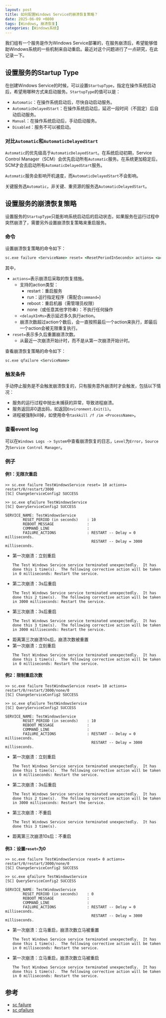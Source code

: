```yaml
---
layout: post
title: 如何配置Windows Service的崩溃恢复策略？
date: 2025-06-09 +0800
tags: [Windows, 崩溃恢复]
categories: [Windows系统]
---
```


我们组有一个服务是作为Windows Service部署的，在服务崩溃后，希望能够借助Windows系统的一些机制来自动重启。最近对这个问题进行了一点研究，在此记录一下。

## 设置服务的Startup Type

在创建Windows Service的时候，可以设置`StartupType`，指定在操作系统启动后，希望用哪种方式来启动服务。`StartupType`的值可以是：
- `Automatic`：在操作系统启动后，尽快自动启动服务。
- `AutomaticDelayedStart`：在操作系统启动后，延迟一段时间（不固定）后自动启动服务。
- `Manual`：在操作系统启动后，手动启动服务。
- `Disabled`：服务不可以被启动。

### 对比`Automatic`和`AutomaticDelayedStart`

`Automatic`的优先级高于`AutomaticDelayedStart`。在系统启动初期，Service Control Manager（SCM）会优先启动所有`Automatic`服务。在系统更加稳定后，SCM才会去启动所有`AutomaticDelayedStart`服务。

`Automatic`服务会影响开机速度，而`AutomaticDelayedStart`不会影响。

关键服务选`Automatic`，非关键、重资源的服务选`AutomaticDelayedStart`。

## 设置服务的崩溃恢复策略

设置服务的`StartupType`只能影响系统启动后的启动状态，如果服务在运行过程中突然崩溃了，需要另外设置崩溃恢复策略来重启服务。

### 命令

设置崩溃恢复策略的命令如下：
```cmd
sc.exe failure <ServiceName> reset= <ResetPeriodInSeconds> actions= <action1>/<delay1InMs>/<action2>/<delay2InMs>/... reboot= <RebootMessage> command= <CommandLine>
```

其中，
- `actions=`表示崩溃后采取的恢复措施。
    - 支持的action类型：
        - restart：重启服务
        - run：运行指定程序（需配合`command=`)
        - reboot：重启机器（需管理员权限）
        - none（或任意其他字符串）：不执行任何操作
    - `<delayXInMs>`表示延迟多久执行action。
    - 崩溃次数超过action个数后，会一直按照最后一个action来执行，即最后一个action会被无限重复执行。
- `reset=`表示多久后重置崩溃次数。
    - 从最近一次崩溃开始计时，而不是从第一次崩溃开始计时。

查看崩溃恢复策略的命令如下：
```cmd
sc.exe qfailure <ServiceName>
```

### 触发条件

手动停止服务是不会触发崩溃恢复的，只有服务意外崩溃时才会触发，包括以下情况：
- 服务的运行过程中抛出未捕获的异常，导致进程崩溃。
- 服务返回非0退出码，如返回`Environment.Exit(1)`。
- 进程被强制kill掉，如使用命令`taskkill /f /im <ProcessName>`。

### 查看event log

可以在`Windows Logs -> System`中查看崩溃恢复的日志，`Level`为`Error`，`Source`为`Service Control Manager`。

### 例子

#### 例1：无限次重启

```
>> sc.exe failure TestWindowsService reset= 10 actions= restart/0/restart/3000
[SC] ChangeServiceConfig2 SUCCESS

>> sc.exe qfailure TestWindowsService
[SC] QueryServiceConfig2 SUCCESS

SERVICE_NAME: TestWindowsService
        RESET_PERIOD (in seconds)    : 10
        REBOOT_MESSAGE               :
        COMMAND_LINE                 :
        FAILURE_ACTIONS              : RESTART -- Delay = 0 milliseconds.
                                       RESTART -- Delay = 3000 milliseconds.
```

- 第一次崩溃：立刻重启
    ```
    The Test Windows Service service terminated unexpectedly.  It has done this 1 time(s).  The following corrective action will be taken in 0 milliseconds: Restart the service.
    ```
- 第二次崩溃：3s后重启
    ```
    The Test Windows Service service terminated unexpectedly.  It has done this 2 time(s).  The following corrective action will be taken in 3000 milliseconds: Restart the service.
    ```
- 第三次崩溃：3s后重启
    ```
    The Test Windows Service service terminated unexpectedly.  It has done this 3 time(s).  The following corrective action will be taken in 3000 milliseconds: Restart the service.
    ```
- 距离第三次崩溃10s后，崩溃次数被重置
- 第一次崩溃：立刻重启
    ```
    The Test Windows Service service terminated unexpectedly.  It has done this 1 time(s).  The following corrective action will be taken in 0 milliseconds: Restart the service.
    ```

#### 例2：限制重启次数

```
>> sc.exe failure TestWindowsService reset= 10 actions= restart/0/restart/3000/none/0
[SC] ChangeServiceConfig2 SUCCESS

>> sc.exe qfailure TestWindowsService
[SC] QueryServiceConfig2 SUCCESS

SERVICE_NAME: TestWindowsService
        RESET_PERIOD (in seconds)    : 10
        REBOOT_MESSAGE               :
        COMMAND_LINE                 :
        FAILURE_ACTIONS              : RESTART -- Delay = 0 milliseconds.
                                       RESTART -- Delay = 3000 milliseconds.
```

- 第一次崩溃：立刻重启
    ```
    The Test Windows Service service terminated unexpectedly.  It has done this 1 time(s).  The following corrective action will be taken in 0 milliseconds: Restart the service.
    ```
- 第二次崩溃：3s后重启
    ```
    The Test Windows Service service terminated unexpectedly.  It has done this 2 time(s).  The following corrective action will be taken in 3000 milliseconds: Restart the service.
    ```
- 第三次崩溃：不重启
    ```
    The Test Windows Service service terminated unexpectedly.  It has done this 3 time(s).
    ```
- 距离第三次崩溃10s后：不重启

#### 例3：设置`reset=`为0

```
>> sc.exe failure TestWindowsService reset= 0 actions= restart/0/restart/3000/none/0
[SC] ChangeServiceConfig2 SUCCESS

>> sc.exe qfailure TestWindowsService
[SC] QueryServiceConfig2 SUCCESS

SERVICE_NAME: TestWindowsService
        RESET_PERIOD (in seconds)    : 0
        REBOOT_MESSAGE               :
        COMMAND_LINE                 :
        FAILURE_ACTIONS              : RESTART -- Delay = 0 milliseconds.
                                       RESTART -- Delay = 3000 milliseconds.
```

- 第一次崩溃：立马重启，崩溃次数立马被重置
    ```
    The Test Windows Service service terminated unexpectedly.  It has done this 1 time(s).  The following corrective action will be taken in 0 milliseconds: Restart the service.
    ```
- 第一次崩溃：立马重启，崩溃次数立马被重启
    ```
    The Test Windows Service service terminated unexpectedly.  It has done this 1 time(s).  The following corrective action will be taken in 0 milliseconds: Restart the service.
    ```

## 参考
- [sc failure](https://learn.microsoft.com/en-us/previous-versions/windows/it-pro/windows-server-2012-r2-and-2012/cc742019(v=ws.11))
- [sc qfailure](https://learn.microsoft.com/en-us/previous-versions/windows/it-pro/windows-server-2012-r2-and-2012/cc742047(v=ws.11))